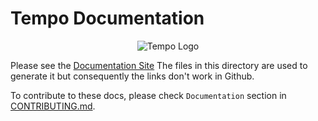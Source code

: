 # Tempo Documentation

<p align="center"> <img src="tempo/website/logo_and_name.png" alt="Tempo Logo"> <br>
  
Please see the [Documentation Site](https://grafana.com/docs/tempo/latest/) The files in this directory are used to generate it but consequently the links don't work in Github.

To contribute to these docs, please check `Documentation` section in [CONTRIBUTING.md](/CONTRIBUTING.md).